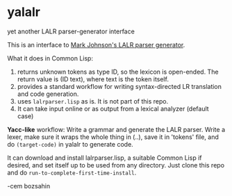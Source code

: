 # yalalr
yet another LALR parser-generator interface

This is an interface to <a href="http://web.science.mq.edu.au/~mjohnson/code/lalrparser.lisp">Mark Johnson's LALR parser generator</a>.

What it does in Common Lisp:

1. returns unknown tokens as type ID, so the lexicon is open-ended. The return value is (ID text), where text is the token itself.
2. provides a standard workflow for writing syntax-directed LR translation and code generation.
3. uses <code>lalrparser.lisp</code> as is. It is not part of this repo.
4. It can take input online or as output from a lexical analyzer (default case)

<b>Yacc-like</b> workflow: Write a grammar and generate the LALR parser. Write a lexer, make sure it wraps the whole thing in (..), save it in 'tokens' file, and do <code>(target-code)</code> in yalalr to generate code.

It can download and install lalrparser.lisp, a suitable Common Lisp if desired, and set itself up to be used from any directory. Just clone this repo
and do <code>run-to-complete-first-time-install</code>.

-cem bozsahin
